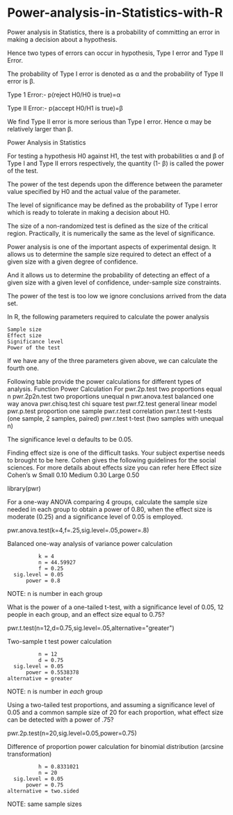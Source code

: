 # Power-analysis-in-Statistics-with-R

Power analysis in Statistics, there is a probability of committing an error in making a decision about a hypothesis.

Hence two types of errors can occur in hypothesis, Type I error and Type II Error.

The probability of Type I error is denoted as α and the probability of Type II error is β.

Type 1 Error:- p(reject H0/H0 is true)=α

Type II Error:- p(accept H0/H1 is true)=β

We find Type II error is more serious than Type I error. Hence α may be relatively larger than β.

Power Analysis in Statistics

For testing a hypothesis H0 against H1, the test with probabilities α and β of Type I and Type II errors respectively, the quantity (1- β) is called the power of the test.

The power of the test depends upon the difference between the parameter value specified by H0 and the actual value of the parameter.

The level of significance may be defined as the probability of Type I error which is ready to tolerate in making a decision about H0.

The size of a non-randomized test is defined as the size of the critical region. Practically, it is numerically the same as the level of significance.


Power analysis is one of the important aspects of experimental design. It allows us to determine the sample size required to detect an effect of a given size with a given degree of confidence.

And it allows us to determine the probability of detecting an effect of a given size with a given level of confidence, under-sample size constraints.

The power of the test is too low we ignore conclusions arrived from the data set.

In R, the following parameters required to calculate the power analysis

    Sample size
    Effect size
    Significance level
    Power of the test

If we have any of the three parameters given above, we can calculate the fourth one.

Following table provide the power calculations for different types of analysis.
Function	Power Calculation For
pwr.2p.test	two proportions equal n
pwr.2p2n.test	two proportions unequal n
pwr.anova.test	balanced one way anova
pwr.chisq.test	chi square test
pwr.f2.test	general linear model
pwr.p.test	proportion one sample
pwr.r.test	correlation
pwr.t.test	t-tests (one sample, 2 samples, paired)
pwr.r.test	t-test (two samples with unequal n)

The significance level α defaults to be 0.05.

Finding effect size is one of the difficult tasks. Your subject expertise needs to brought to be here. Cohen gives the following guidelines for the social sciences. For more details about effects size you can refer here
Effect size	Cohen’s w
Small	0.10
Medium	0.30
Large	0.50

library(pwr)

For a one-way ANOVA comparing 4 groups, calculate the sample size needed in each group to obtain a power of 0.80, when the effect size is moderate (0.25) and a significance level of 0.05 is employed.

pwr.anova.test(k=4,f=.25,sig.level=.05,power=.8)

Balanced one-way analysis of variance power calculation

              k = 4
              n = 44.59927
              f = 0.25
      sig.level = 0.05
          power = 0.8
NOTE: n is number in each group

What is the power of a one-tailed t-test, with a significance level of 0.05, 12 people in each group, and an effect size equal to 0.75?

pwr.t.test(n=12,d=0.75,sig.level=.05,alternative="greater")

Two-sample t test power calculation

              n = 12
              d = 0.75
      sig.level = 0.05
          power = 0.5538378
    alternative = greater
NOTE: n is number in *each* group

Using a two-tailed test proportions, and assuming a significance level of 0.05 and a common sample size of 20 for each proportion, what effect size can be detected with a power of .75?

pwr.2p.test(n=20,sig.level=0.05,power=0.75)

Difference of proportion power calculation for binomial distribution (arcsine transformation)

              h = 0.8331021
              n = 20
      sig.level = 0.05
          power = 0.75
    alternative = two.sided
NOTE: same sample sizes

